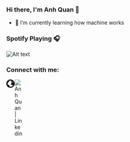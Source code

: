 ### Hi there, I'm Anh Quan 👋

- 🔭 I’m currently learning how machine works

### Spotify Playing 🎧
![Alt text](https://spotify-recently-played-readme.vercel.app/api?user=uiolx0ni2lz3n4mdjvpepv47s)

### Connect with me:

[<img align="left" alt="Anh Quan" width="22px" src="https://raw.githubusercontent.com/iconic/open-iconic/master/svg/globe.svg" />][website]
[<img align="left" alt="Anh Quan | Linkedin" width="22px" src="https://cdn.jsdelivr.net/npm/simple-icons@v3/icons/linkedin.svg" />][linkedin]

<br />

[website]: https://quannla.dev
[linkedin]: https://www.linkedin.com/in/quannla/
